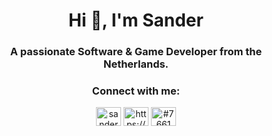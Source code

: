 <h1 align="center">Hi 👋, I'm Sander</h1>
<h3 align="center">A passionate Software & Game Developer from the Netherlands.</h3>




<h3 align="center">Connect with me:</h3>
<p align="center">
<a href="https://instagram.com/sanderkofficial" target="blank"><img align="center" src="https://raw.githubusercontent.com/rahuldkjain/github-profile-readme-generator/master/src/images/icons/Social/instagram.svg" alt="sanderkofficial" height="30" width="40" /></a>
<a href="https://www.youtube.com/c/https://www.youtube.com/channel/uc2qbs3vkf_tdhzvxj_a0rkq" target="blank"><img align="center" src="https://raw.githubusercontent.com/rahuldkjain/github-profile-readme-generator/master/src/images/icons/Social/youtube.svg" alt="https://www.youtube.com/channel/uc2qbs3vkf_tdhzvxj_a0rkq" height="30" width="40" /></a>
<a href="https://discord.gg/#7661" target="blank"><img align="center" src="https://raw.githubusercontent.com/rahuldkjain/github-profile-readme-generator/master/src/images/icons/Social/discord.svg" alt="#7661" height="30" width="40" /></a>
</p>



